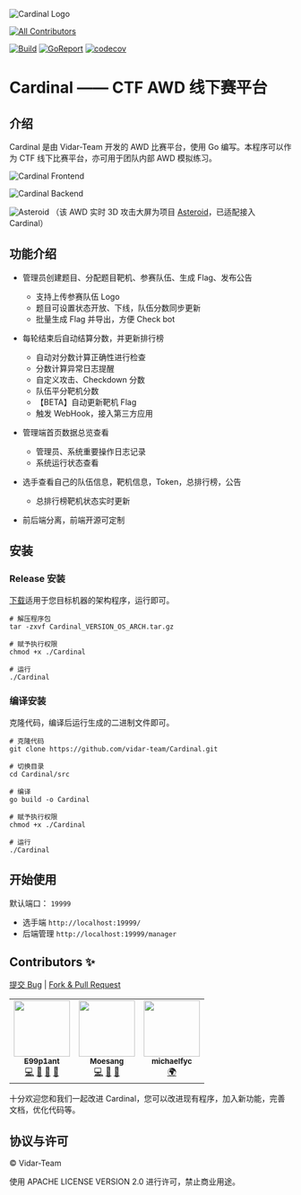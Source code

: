 ![Cardinal Logo](https://img.cdn.n3ko.co/lsky/2020/02/16/e75b82afd0932.png)
<!-- ALL-CONTRIBUTORS-BADGE:START - Do not remove or modify this section -->
[![All Contributors](https://img.shields.io/badge/all_contributors-3-orange.svg?style=flat-square)](#contributors-)
<!-- ALL-CONTRIBUTORS-BADGE:END -->

<!-- ALL-CONTRIBUTORS-BADGE:START - Do not remove or modify this section -->
<!-- ALL-CONTRIBUTORS-BADGE:END -->
[![Build](https://travis-ci.com/vidar-team/Cardinal.svg?branch=master)](https://travis-ci.org/vidar-team/Cardinal)
[![GoReport](https://goreportcard.com/badge/github.com/vidar-team/Cardinal)](https://goreportcard.com/report/github.com/vidar-team/Cardinal)
[![codecov](https://codecov.io/gh/vidar-team/Cardinal/branch/master/graph/badge.svg)](https://codecov.io/gh/vidar-team/Cardinal)

# Cardinal —— CTF AWD 线下赛平台
## 介绍

Cardinal 是由 Vidar-Team 开发的 AWD 比赛平台，使用 Go 编写。本程序可以作为 CTF 线下比赛平台，亦可用于团队内部 AWD 模拟练习。

![Cardinal Frontend](https://s1.ax1x.com/2020/05/28/tVPltI.png)

![Cardinal Backend](https://s1.ax1x.com/2020/05/28/tVP1ht.png)

![Asteroid](https://s1.ax1x.com/2020/05/28/tVP6jU.png)
（该 AWD 实时 3D 攻击大屏为项目 [Asteroid](https://github.com/wuhan005/Asteroid)，已适配接入 Cardinal）

## 功能介绍
* 管理员创建题目、分配题目靶机、参赛队伍、生成 Flag、发布公告
    * 支持上传参赛队伍 Logo
    * 题目可设置状态开放、下线，队伍分数同步更新
    * 批量生成 Flag 并导出，方便 Check bot

* 每轮结束后自动结算分数，并更新排行榜
    * 自动对分数计算正确性进行检查
    * 分数计算异常日志提醒
    * 自定义攻击、Checkdown 分数
    * 队伍平分靶机分数
    * 【BETA】自动更新靶机 Flag
    * 触发 WebHook，接入第三方应用
    
* 管理端首页数据总览查看
    * 管理员、系统重要操作日志记录
    * 系统运行状态查看
    
* 选手查看自己的队伍信息，靶机信息，Token，总排行榜，公告
    * 总排行榜靶机状态实时更新

* 前后端分离，前端开源可定制

## 安装
### Release 安装

[下载](https://github.com/vidar-team/Cardinal/releases)适用于您目标机器的架构程序，运行即可。

```
# 解压程序包
tar -zxvf Cardinal_VERSION_OS_ARCH.tar.gz

# 赋予执行权限
chmod +x ./Cardinal

# 运行
./Cardinal
```

### 编译安装

克隆代码，编译后运行生成的二进制文件即可。

```
# 克隆代码
git clone https://github.com/vidar-team/Cardinal.git

# 切换目录
cd Cardinal/src

# 编译
go build -o Cardinal

# 赋予执行权限
chmod +x ./Cardinal

# 运行
./Cardinal
```

## 开始使用
默认端口： `19999`
* 选手端 `http://localhost:19999/`
* 后端管理 `http://localhost:19999/manager`

## Contributors ✨

[提交 Bug](https://github.com/vidar-team/Cardinal/issues/new) | [Fork & Pull Request](https://github.com/vidar-team/Cardinal/fork)
<!-- ALL-CONTRIBUTORS-LIST:START - Do not remove or modify this section -->
<!-- prettier-ignore-start -->
<!-- markdownlint-disable -->
<table>
  <tr>
    <td align="center"><a href="https://github.com/wuhan005"><img src="https://avatars3.githubusercontent.com/u/12731778?v=4" width="100px;" alt=""/><br /><sub><b>E99p1ant</b></sub></a><br /><a href="https://github.com/vidar-team/Cardinal/commits?author=wuhan005" title="Code">💻</a> <a href="#design-wuhan005" title="Design">🎨</a> <a href="https://github.com/vidar-team/Cardinal/commits?author=wuhan005" title="Documentation">📖</a> <a href="#maintenance-wuhan005" title="Maintenance">🚧</a></td>
    <td align="center"><a href="https://github.com/Moesang"><img src="https://avatars2.githubusercontent.com/u/46858006?v=4" width="100px;" alt=""/><br /><sub><b>Moesang</b></sub></a><br /><a href="https://github.com/vidar-team/Cardinal/commits?author=Moesang" title="Code">💻</a> <a href="https://github.com/vidar-team/Cardinal/commits?author=Moesang" title="Documentation">📖</a> <a href="#maintenance-Moesang" title="Maintenance">🚧</a></td>
    <td align="center"><a href="https://github.com/michaelfyc"><img src="https://avatars2.githubusercontent.com/u/45136049?v=4" width="100px;" alt=""/><br /><sub><b>michaelfyc</b></sub></a><br /><a href="#translation-michaelfyc" title="Translation">🌍</a></td>
  </tr>
</table>

<!-- markdownlint-enable -->
<!-- prettier-ignore-end -->
<!-- ALL-CONTRIBUTORS-LIST:END -->

十分欢迎您和我们一起改进 Cardinal，您可以改进现有程序，加入新功能，完善文档，优化代码等。

## 协议与许可

© Vidar-Team

使用 APACHE LICENSE VERSION 2.0 进行许可，禁止商业用途。
